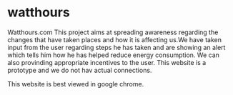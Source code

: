 watthours
=========
Watthours.com
This project aims at spreading awareness regarding the changes that have taken places and how it is affecting us.We have taken input from the user regarding steps he has taken and are showing an alert which tells him how he has helped reduce energy consumption.
We can also provinding appropriate incentives to the user. This website is a prototype and we do not hav actual connections.

This website is best viewed in google chrome.
